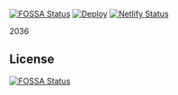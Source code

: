 [![FOSSA Status](https://app.fossa.com/api/projects/git%2Bgithub.com%2Fcuilongjin%2Fhexo-blog.svg?type=shield)](https://app.fossa.com/projects/git%2Bgithub.com%2Fcuilongjin%2Fhexo-blog?ref=badge_shield)
[![Deploy](https://github.com/cuilongjin/hexo-blog/actions/workflows/deploy.yml/badge.svg)](https://github.com/cuilongjin/hexo-blog/actions/workflows/deploy.yml)
[![Netlify Status](https://api.netlify.com/api/v1/badges/be309365-f336-4374-a2e5-5f02e57e6a0b/deploy-status)](https://app.netlify.com/sites/wqdy-hexo/deploys)

2036

<!-- 谈恋爱搞社交样样不行，玩电脑编程序绝不服输 -->


## License
[![FOSSA Status](https://app.fossa.com/api/projects/git%2Bgithub.com%2Fcuilongjin%2Fhexo-blog.svg?type=large)](https://app.fossa.com/projects/git%2Bgithub.com%2Fcuilongjin%2Fhexo-blog?ref=badge_large)
